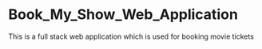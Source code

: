 # Book_My_Show_Web_Application
 This is a full stack web application which is used for booking movie tickets

